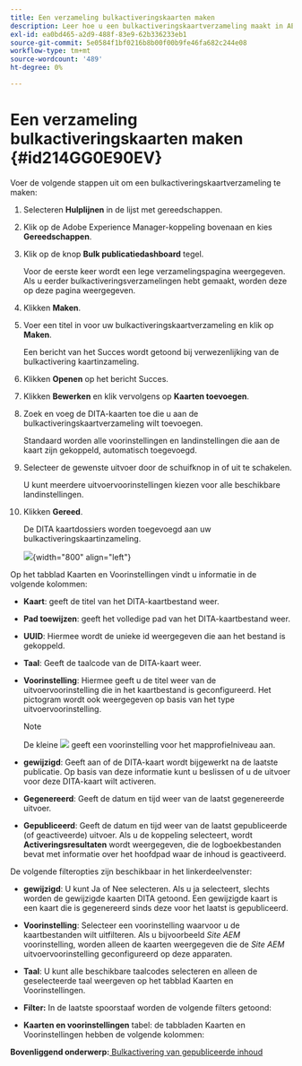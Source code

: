 ```yaml
---
title: Een verzameling bulkactiveringskaarten maken
description: Leer hoe u een bulkactiveringskaartverzameling maakt in AEM hulplijnen.
exl-id: ea0bd465-a2d9-488f-83e9-62b336233eb1
source-git-commit: 5e0584f1bf0216b8b00f00b9fe46fa682c244e08
workflow-type: tm+mt
source-wordcount: '489'
ht-degree: 0%

---
```


# Een verzameling bulkactiveringskaarten maken {#id214GG0E90EV}

Voer de volgende stappen uit om een bulkactiveringskaartverzameling te maken:

1. Selecteren **Hulplijnen** in de lijst met gereedschappen.

1. Klik op de Adobe Experience Manager-koppeling bovenaan en kies **Gereedschappen**.

1. Klik op de knop **Bulk publicatiedashboard** tegel.

   Voor de eerste keer wordt een lege verzamelingspagina weergegeven. Als u eerder bulkactiveringsverzamelingen hebt gemaakt, worden deze op deze pagina weergegeven.

1. Klikken **Maken**.

1. Voer een titel in voor uw bulkactiveringskaartverzameling en klik op **Maken**.

   Een bericht van het Succes wordt getoond bij verwezenlijking van de bulkactivering kaartinzameling.

1. Klikken **Openen** op het bericht Succes.

1. Klikken **Bewerken** en klik vervolgens op **Kaarten toevoegen**.

1. Zoek en voeg de DITA-kaarten toe die u aan de bulkactiveringskaartverzameling wilt toevoegen.

   Standaard worden alle voorinstellingen en landinstellingen die aan de kaart zijn gekoppeld, automatisch toegevoegd.

1. Selecteer de gewenste uitvoer door de schuifknop in of uit te schakelen.

   U kunt meerdere uitvoervoorinstellingen kiezen voor alle beschikbare landinstellingen.

1. Klikken **Gereed**.

   De DITA kaartdossiers worden toegevoegd aan uw bulkactiveringskaartinzameling.

   ![](images/bulk-activation-collection-created.png){width="800" align="left"}


Op het tabblad Kaarten en Voorinstellingen vindt u informatie in de volgende kolommen:

- **Kaart**: geeft de titel van het DITA-kaartbestand weer.
- **Pad toewijzen**: geeft het volledige pad van het DITA-kaartbestand weer.

- **UUID**: Hiermee wordt de unieke id weergegeven die aan het bestand is gekoppeld.

- **Taal**: Geeft de taalcode van de DITA-kaart weer.
- **Voorinstelling**: Hiermee geeft u de titel weer van de uitvoervoorinstelling die in het kaartbestand is geconfigureerd. Het pictogram wordt ook weergegeven op basis van het type uitvoervoorinstelling.

  >[!NOTE]
  >
  > De kleine ![](images/global-preset-icon.svg) geeft een voorinstelling voor het mapprofielniveau aan.
- **gewijzigd**: Geeft aan of de DITA-kaart wordt bijgewerkt na de laatste publicatie. Op basis van deze informatie kunt u beslissen of u de uitvoer voor deze DITA-kaart wilt activeren.
- **Gegenereerd**: Geeft de datum en tijd weer van de laatst gegenereerde uitvoer.
- **Gepubliceerd**: Geeft de datum en tijd weer van de laatst gepubliceerde (of geactiveerde) uitvoer. Als u de koppeling selecteert, wordt **Activeringsresultaten** wordt weergegeven, die de logboekbestanden bevat met informatie over het hoofdpad waar de inhoud is geactiveerd.


De volgende filteropties zijn beschikbaar in het linkerdeelvenster:

- **gewijzigd**: U kunt Ja of Nee selecteren. Als u ja selecteert, slechts worden de gewijzigde kaarten DITA getoond. Een gewijzigde kaart is een kaart die is gegenereerd sinds deze voor het laatst is gepubliceerd.
- **Voorinstelling**: Selecteer een voorinstelling waarvoor u de kaartbestanden wilt uitfilteren. Als u bijvoorbeeld *Site AEM* voorinstelling, worden alleen de kaarten weergegeven die de *Site AEM* uitvoervoorinstelling geconfigureerd op deze apparaten.
- **Taal**: U kunt alle beschikbare taalcodes selecteren en alleen de geselecteerde taal weergeven op het tabblad Kaarten en Voorinstellingen.

- **Filter:** In de laatste spoorstaaf worden de volgende filters getoond:
- **Kaarten en voorinstellingen** tabel: de tabbladen Kaarten en Voorinstellingen hebben de volgende kolommen:

**Bovenliggend onderwerp:**[ Bulkactivering van gepubliceerde inhoud](conf-bulk-activation.md)
